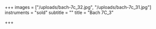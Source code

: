 +++
images = ["/uploads/bach-7c_32.jpg", "/uploads/bach-7c_31.jpg"]
instruments = "sold"
subtitle = ""
title = "Bach 7C_3"

+++
